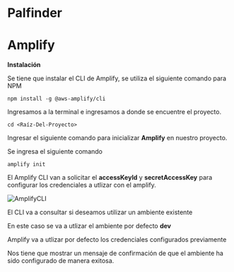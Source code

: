 # Palfinder

# Amplify 

**Instalación**

Se tiene que instalar el CLI de Amplify, se utiliza el siguiente comando para NPM

```
npm install -g @aws-amplify/cli
```

Ingresamos a la terminal e ingresamos a donde se encuentre el proyecto.

```
cd <Raíz-Del-Proyecto>
```

Ingresar el siguiente comando para inicializar **Amplify** en nuestro proyecto.

Se ingresa el siguiente comando  

```
amplify init
```

El Amplify CLI van a solicitar el  **accessKeyId** y **secretAccessKey** para configurar los credenciales a utlizar con el amplify.

![AmplifyCLI](https://miro.medium.com/max/2400/1*Cm0_40ttTgSylVDCBEKLkw.png)

El CLI va a consultar si deseamos utilizar un ambiente existente

En este caso se va a utlizar el ambiente por defecto **dev**

Amplify va a utlizar por defecto los credenciales configurados previamente

Nos tiene que mostrar un mensaje de confirmación de que el ambiente ha sido configurado de manera exitosa.
